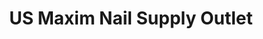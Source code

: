 ---
title: "US Maxim Nail Supply Outlet"
url: /falls-church/us-maxim-nail-supply-outlet/
shop: beauty
---